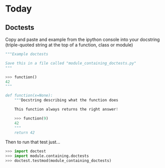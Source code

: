 # Today

## Doctests

Copy and paste and example from the ipython console into your docstring (triple-quoted string at the top of a function, class or module)

```python
"""Example doctests

Save this in a file called "module_containing_doctests.py"
"""

>>> function()
42
"""

def function(x=None):
    """Docstring describing what the function does

    This function always returns the right answer!

    >>> function(9)
    42
    """
    return 42
```

Then to run that test just...

```python
>>> import doctest
>>> import module.containing.doctests
>>> doctest.testmod(module_containing_doctests)
```